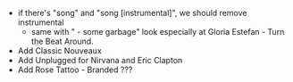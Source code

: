 - if there's "song" and "song [instrumental]", we should remove instrumental
    - same with " - some garbage"
look especially at Gloria Estefan - Turn the Beat Around.
- Add Classic Nouveaux
- Add Unplugged for Nirvana and Eric Clapton
- Add Rose Tattoo - Branded ???

